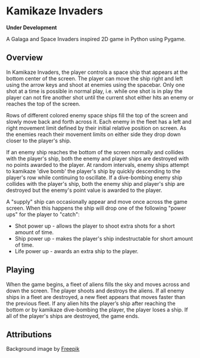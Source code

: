 # Kamikaze Invaders
**Under Development**

A Galaga and Space Invaders inspired 2D game in Python using Pygame.

## Overview
In Kamikaze Invaders, the player controls a space ship that appears at the
bottom center of the screen. The player can move the ship right and left using
the arrow keys and shoot at enemies using the spacebar. Only one shot at a time
is possible in normal play, i.e. while one shot is in play the player can not
fire another shot until the current shot either hits an enemy or reaches the
top of the screen.

Rows of different colored enemy space ships fill the top of the screen and
slowly move back and forth across it. Each enemy in the fleet has a left
and right movement limit defined by their initial relative position on screen.
As the enemies reach their movement limits on either side they drop down
closer to the player's ship.

If an enemy ship reaches the bottom of the screen normally and collides with
the player's ship, both the enemy and player ships are destroyed with no points
awarded to the player. At random intervals, enemy ships attempt to kamikaze
'dive bomb' the player's ship by quickly descending to the player's row while
continuing to oscillate. If a dive-bombing enemy ship collides with the
player's ship, both the enemy ship and player's ship are destroyed but the
enemy's point value is awarded to the player.

A "supply" ship can occasionally appear and move once across the game screen.
When this happens the ship will drop one of the following "power ups" for the
player to "catch":

* Shot power up - allows the player to shoot extra shots for a short amount of
  time.
* Ship power up - makes the player's ship indestructable for short amount of
  time.
* Life power up - awards an extra ship to the player.

## Playing
When the game begins, a fleet of aliens fills the sky and moves across and down
the screen. The player shoots and destroys the aliens. If all enemy ships in a
fleet are destroyed, a new fleet appears that moves faster than the previous
fleet. If any alien hits the player’s ship after reaching the bottom or by
kamikaze dive-bombing the player, the player loses a ship. If all of the
player's ships are destroyed, the game ends.

## Attributions
Background image by <a href="https://www.freepik.com/free-vector/cartoon-galaxy-background-with-planets_14121184.htm#query=space%20background&position=37&from_view=keyword">Freepik</a>
